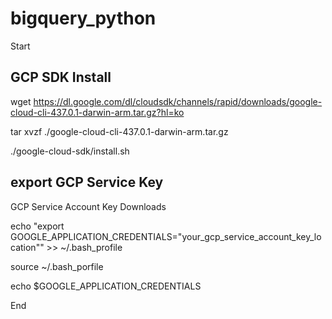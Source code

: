 # bigquery_python
Start

## GCP SDK Install
wget https://dl.google.com/dl/cloudsdk/channels/rapid/downloads/google-cloud-cli-437.0.1-darwin-arm.tar.gz?hl=ko

tar xvzf ./google-cloud-cli-437.0.1-darwin-arm.tar.gz

./google-cloud-sdk/install.sh

## export GCP Service Key
GCP Service Account Key Downloads

echo "export GOOGLE_APPLICATION_CREDENTIALS="your_gcp_service_account_key_location"" >> ~/.bash_profile

source ~/.bash_porfile

echo $GOOGLE_APPLICATION_CREDENTIALS

End
